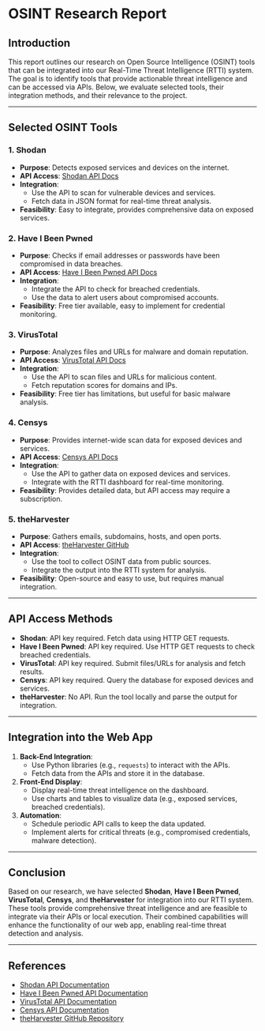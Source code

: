 # OSINT Research Report

## Introduction
This report outlines our research on Open Source Intelligence (OSINT) tools that can be integrated into our Real-Time Threat Intelligence (RTTI) system. The goal is to identify tools that provide actionable threat intelligence and can be accessed via APIs. Below, we evaluate selected tools, their integration methods, and their relevance to the project.

---

## Selected OSINT Tools

### 1. **Shodan**
- **Purpose**: Detects exposed services and devices on the internet.
- **API Access**: [Shodan API Docs](https://developer.shodan.io/)
- **Integration**:
  - Use the API to scan for vulnerable devices and services.
  - Fetch data in JSON format for real-time threat analysis.
- **Feasibility**: Easy to integrate, provides comprehensive data on exposed services.

### 2. **Have I Been Pwned**
- **Purpose**: Checks if email addresses or passwords have been compromised in data breaches.
- **API Access**: [Have I Been Pwned API Docs](https://haveibeenpwned.com/API/v3)
- **Integration**:
  - Integrate the API to check for breached credentials.
  - Use the data to alert users about compromised accounts.
- **Feasibility**: Free tier available, easy to implement for credential monitoring.

### 3. **VirusTotal**
- **Purpose**: Analyzes files and URLs for malware and domain reputation.
- **API Access**: [VirusTotal API Docs](https://developers.virustotal.com/reference/overview)
- **Integration**:
  - Use the API to scan files and URLs for malicious content.
  - Fetch reputation scores for domains and IPs.
- **Feasibility**: Free tier has limitations, but useful for basic malware analysis.

### 4. **Censys**
- **Purpose**: Provides internet-wide scan data for exposed devices and services.
- **API Access**: [Censys API Docs](https://search.censys.io/api)
- **Integration**:
  - Use the API to gather data on exposed devices and services.
  - Integrate with the RTTI dashboard for real-time monitoring.
- **Feasibility**: Provides detailed data, but API access may require a subscription.

### 5. **theHarvester**
- **Purpose**: Gathers emails, subdomains, hosts, and open ports.
- **API Access**: [theHarvester GitHub](https://github.com/laramies/theHarvester)
- **Integration**:
  - Use the tool to collect OSINT data from public sources.
  - Integrate the output into the RTTI system for analysis.
- **Feasibility**: Open-source and easy to use, but requires manual integration.

---

## API Access Methods
- **Shodan**: API key required. Fetch data using HTTP GET requests.
- **Have I Been Pwned**: API key required. Use HTTP GET requests to check breached credentials.
- **VirusTotal**: API key required. Submit files/URLs for analysis and fetch results.
- **Censys**: API key required. Query the database for exposed devices and services.
- **theHarvester**: No API. Run the tool locally and parse the output for integration.

---

## Integration into the Web App
1. **Back-End Integration**:
   - Use Python libraries (e.g., `requests`) to interact with the APIs.
   - Fetch data from the APIs and store it in the database.
2. **Front-End Display**:
   - Display real-time threat intelligence on the dashboard.
   - Use charts and tables to visualize data (e.g., exposed services, breached credentials).
3. **Automation**:
   - Schedule periodic API calls to keep the data updated.
   - Implement alerts for critical threats (e.g., compromised credentials, malware detection).

---

## Conclusion
Based on our research, we have selected **Shodan**, **Have I Been Pwned**, **VirusTotal**, **Censys**, and **theHarvester** for integration into our RTTI system. These tools provide comprehensive threat intelligence and are feasible to integrate via their APIs or local execution. Their combined capabilities will enhance the functionality of our web app, enabling real-time threat detection and analysis.

---

## References
- [Shodan API Documentation](https://developer.shodan.io/)
- [Have I Been Pwned API Documentation](https://haveibeenpwned.com/API/v3)
- [VirusTotal API Documentation](https://developers.virustotal.com/reference/overview)
- [Censys API Documentation](https://search.censys.io/api)
- [theHarvester GitHub Repository](https://github.com/laramies/theHarvester)
